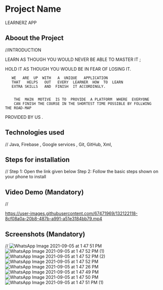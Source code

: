 # Project Name
   LEARNERZ APP       
   
  
  ## Aboout the Project

//INTRODUCTION 


LEARN  AS  THOUGH  YOU  WOULD  NEVER BE  ABLE TO MASTER IT ; 


HOLD  IT  AS THOUGH YOU WOULD BE IN FEAR OF LOSING IT.


       WE   ARE  UP  WITH   A  UNIQUE   APPLICATION   
       THAT   HELPS   OUT   EVERY  LEARNER  HOW  TO  LEARN     
       EXTRA SKILLS   AND  FINISH  IT ACCORDINGLY.
       
            
        THE  MAIN  MOTIVE  IS TO  PROVIDE  A PLATFORM  WHERE  EVERYONE 
        CAN FINISH THE COURSE IN THE SHORTEST TIME POSSIBLE BY FOLLWING THE ROAD-MAP
PROVIDED BY US .


 ## Technologies used
// Java, Firebase , Google services , Git, GitHub, Xml,


## Steps for installation
// Step 1: Open the link given below 
   Step 2: Follow the basic steps shown on your phone to install 




## Video Demo (Mandatory)
// 

https://user-images.githubusercontent.com/67471969/132122118-8cf08a0a-20b8-487b-a991-a51e3184bb79.mp4


## Screenshots (Mandatory)
// 
![WhatsApp Image 2021-09-05 at 1 47 51 PM](https://user-images.githubusercontent.com/67471969/132122170-3d232120-cf44-43c8-b388-64ab3a687ba8.jpeg)
![WhatsApp Image 2021-09-05 at 1 47 52 PM (1)](https://user-images.githubusercontent.com/67471969/132122171-52888b27-8fe0-4ac6-b0bd-76bb6c51df9b.jpeg)
![WhatsApp Image 2021-09-05 at 1 47 52 PM (2)](https://user-images.githubusercontent.com/67471969/132122174-b3586405-1abd-4624-8cbe-37d3f74fce0f.jpeg)
![WhatsApp Image 2021-09-05 at 1 47 52 PM](https://user-images.githubusercontent.com/67471969/132122175-20996210-0f2e-43eb-aae6-d0f8319aaccd.jpeg)
![WhatsApp Image 2021-09-05 at 1 47 26 PM](https://user-images.githubusercontent.com/67471969/132122176-15f4106a-f020-419d-8582-e09f2b821e48.jpeg)
![WhatsApp Image 2021-09-05 at 1 47 49 PM](https://user-images.githubusercontent.com/67471969/132122177-1d814541-6fc0-499a-9cdd-e81b84e6304c.jpeg)
![WhatsApp Image 2021-09-05 at 1 47 50 PM](https://user-images.githubusercontent.com/67471969/132122179-406a1312-19f7-4e3e-ba2f-067a123fdfa8.jpeg)
![WhatsApp Image 2021-09-05 at 1 47 51 PM (1)](https://user-images.githubusercontent.com/67471969/132122180-591fa830-97f4-4072-b408-8d99c2fced4b.jpeg)
